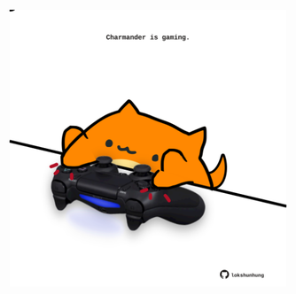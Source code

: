 <!-- built at 01/01/2023, 14:01:07 UTC -->
<p align="center">
  <img width="500" height="500" src="./ReadmeImage.svg">
</p>
